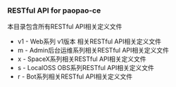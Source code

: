 ### RESTful API for paopao-ce
本目录包含所有RESTful API相关定义文件

* v1 - Web系列 v1版本 相关RESTful API相关定义文件
* m - Admin后台运维系列相关RESTful API相关定义文件
* x - SpaceX系列相关RESTful API相关定义文件
* s - LocalOSS OBS系列RESTful API相关定义文件
* r - Bot系列相关RESTful API相关定义文件

